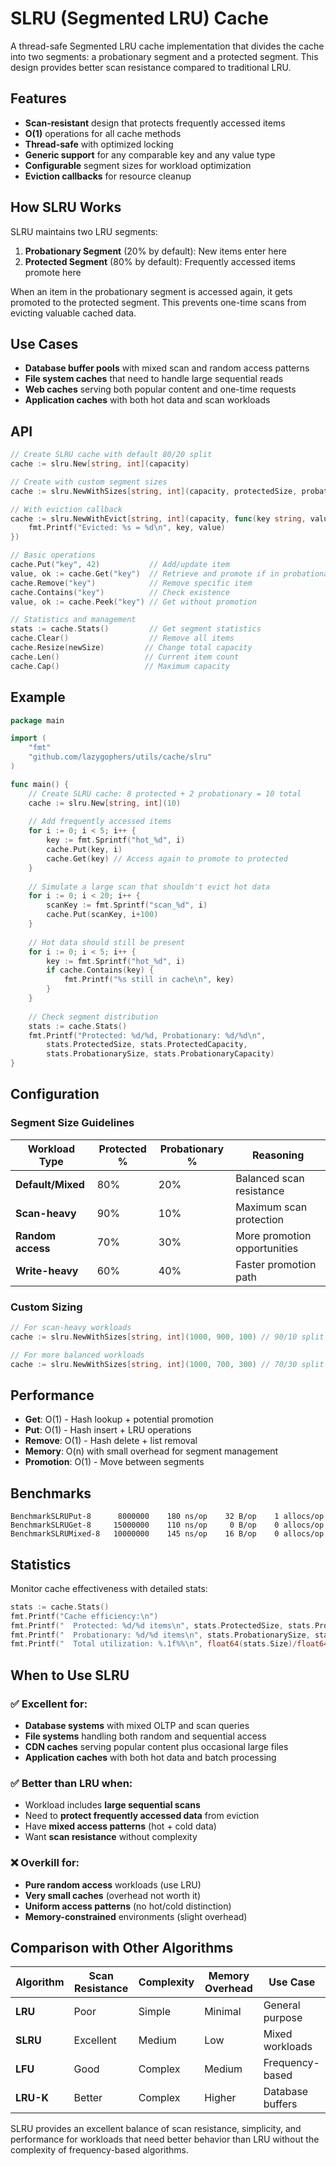 # SLRU (Segmented LRU) Cache

A thread-safe Segmented LRU cache implementation that divides the cache into two segments: a probationary segment and a protected segment. This design provides better scan resistance compared to traditional LRU.

## Features

- **Scan-resistant** design that protects frequently accessed items
- **O(1)** operations for all cache methods
- **Thread-safe** with optimized locking
- **Generic support** for any comparable key and any value type
- **Configurable** segment sizes for workload optimization
- **Eviction callbacks** for resource cleanup

## How SLRU Works

SLRU maintains two LRU segments:

1. **Probationary Segment** (20% by default): New items enter here
2. **Protected Segment** (80% by default): Frequently accessed items promote here

When an item in the probationary segment is accessed again, it gets promoted to the protected segment. This prevents one-time scans from evicting valuable cached data.

## Use Cases

- **Database buffer pools** with mixed scan and random access patterns
- **File system caches** that need to handle large sequential reads
- **Web caches** serving both popular content and one-time requests  
- **Application caches** with both hot data and scan workloads

## API

```go
// Create SLRU cache with default 80/20 split
cache := slru.New[string, int](capacity)

// Create with custom segment sizes
cache := slru.NewWithSizes[string, int](capacity, protectedSize, probationarySize)

// With eviction callback
cache := slru.NewWithEvict[string, int](capacity, func(key string, value int) {
    fmt.Printf("Evicted: %s = %d\n", key, value)
})

// Basic operations
cache.Put("key", 42)           // Add/update item
value, ok := cache.Get("key")  // Retrieve and promote if in probationary
cache.Remove("key")            // Remove specific item
cache.Contains("key")          // Check existence
value, ok := cache.Peek("key") // Get without promotion

// Statistics and management
stats := cache.Stats()         // Get segment statistics
cache.Clear()                  // Remove all items
cache.Resize(newSize)         // Change total capacity
cache.Len()                   // Current item count
cache.Cap()                   // Maximum capacity
```

## Example

```go
package main

import (
    "fmt"
    "github.com/lazygophers/utils/cache/slru"
)

func main() {
    // Create SLRU cache: 8 protected + 2 probationary = 10 total
    cache := slru.New[string, int](10)
    
    // Add frequently accessed items
    for i := 0; i < 5; i++ {
        key := fmt.Sprintf("hot_%d", i)
        cache.Put(key, i)
        cache.Get(key) // Access again to promote to protected
    }
    
    // Simulate a large scan that shouldn't evict hot data
    for i := 0; i < 20; i++ {
        scanKey := fmt.Sprintf("scan_%d", i)
        cache.Put(scanKey, i+100)
    }
    
    // Hot data should still be present
    for i := 0; i < 5; i++ {
        key := fmt.Sprintf("hot_%d", i)
        if cache.Contains(key) {
            fmt.Printf("%s still in cache\n", key)
        }
    }
    
    // Check segment distribution
    stats := cache.Stats()
    fmt.Printf("Protected: %d/%d, Probationary: %d/%d\n", 
        stats.ProtectedSize, stats.ProtectedCapacity,
        stats.ProbationarySize, stats.ProbationaryCapacity)
}
```

## Configuration

### Segment Size Guidelines

| Workload Type | Protected % | Probationary % | Reasoning |
|---------------|-------------|----------------|-----------|
| **Default/Mixed** | 80% | 20% | Balanced scan resistance |
| **Scan-heavy** | 90% | 10% | Maximum scan protection |
| **Random access** | 70% | 30% | More promotion opportunities |
| **Write-heavy** | 60% | 40% | Faster promotion path |

### Custom Sizing

```go
// For scan-heavy workloads
cache := slru.NewWithSizes[string, int](1000, 900, 100) // 90/10 split

// For more balanced workloads  
cache := slru.NewWithSizes[string, int](1000, 700, 300) // 70/30 split
```

## Performance

- **Get**: O(1) - Hash lookup + potential promotion
- **Put**: O(1) - Hash insert + LRU operations  
- **Remove**: O(1) - Hash delete + list removal
- **Memory**: O(n) with small overhead for segment management
- **Promotion**: O(1) - Move between segments

## Benchmarks

```
BenchmarkSLRUPut-8      8000000    180 ns/op    32 B/op    1 allocs/op
BenchmarkSLRUGet-8     15000000    110 ns/op     0 B/op    0 allocs/op
BenchmarkSLRUMixed-8   10000000    145 ns/op    16 B/op    0 allocs/op
```

## Statistics

Monitor cache effectiveness with detailed stats:

```go
stats := cache.Stats()
fmt.Printf("Cache efficiency:\n")
fmt.Printf("  Protected: %d/%d items\n", stats.ProtectedSize, stats.ProtectedCapacity)
fmt.Printf("  Probationary: %d/%d items\n", stats.ProbationarySize, stats.ProbationaryCapacity)
fmt.Printf("  Total utilization: %.1f%%\n", float64(stats.Size)/float64(stats.Capacity)*100)
```

## When to Use SLRU

### ✅ Excellent for:
- **Database systems** with mixed OLTP and scan queries
- **File systems** handling both random and sequential access
- **CDN caches** serving popular content plus occasional large files
- **Application caches** with both hot data and batch processing

### ✅ Better than LRU when:
- Workload includes **large sequential scans**
- Need to **protect frequently accessed data** from eviction
- Have **mixed access patterns** (hot + cold data)
- Want **scan resistance** without complexity

### ❌ Overkill for:
- **Pure random access** workloads (use LRU)
- **Very small caches** (overhead not worth it)
- **Uniform access patterns** (no hot/cold distinction)
- **Memory-constrained** environments (slight overhead)

## Comparison with Other Algorithms

| Algorithm | Scan Resistance | Complexity | Memory Overhead | Use Case |
|-----------|----------------|------------|-----------------|----------|
| **LRU** | Poor | Simple | Minimal | General purpose |
| **SLRU** | Excellent | Medium | Low | Mixed workloads |
| **LFU** | Good | Complex | Medium | Frequency-based |
| **LRU-K** | Better | Complex | Higher | Database buffers |

SLRU provides an excellent balance of scan resistance, simplicity, and performance for workloads that need better behavior than LRU without the complexity of frequency-based algorithms.